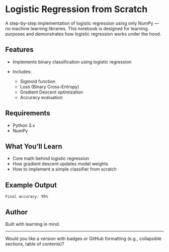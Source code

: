 
# Logistic Regression from Scratch

A step-by-step implementation of logistic regression using only NumPy — no machine learning libraries. This notebook is designed for learning purposes and demonstrates how logistic regression works under the hood.

## Features

* Implements binary classification using logistic regression
* Includes:

  * Sigmoid function
  * Loss (Binary Cross-Entropy)
  * Gradient Descent optimization
  * Accuracy evaluation

## Requirements

* Python 3.x
* NumPy
## What You'll Learn

* Core math behind logistic regression
* How gradient descent updates model weights
* How to implement a simple classifier from scratch

## Example Output

```
Final accuracy: 95%
```

## Author

Built with learning in mind. 

---

Would you like a version with badges or GitHub formatting (e.g., collapsible sections, table of contents)?

